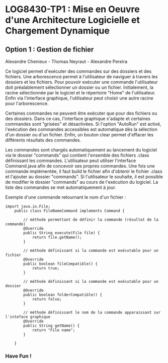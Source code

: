 # LOG8430-TP1 : Mise en Oeuvre d'une Architecture Logicielle et Chargement Dynamique
## Option 1 : Gestion de fichier
Alexandre Chenieux - Thomas Neyraut - Alexandre Pereira

Ce logiciel permet d'exécuter des commandes sur des dossiers et des fichiers. Une arborescence permet à l'utilisateur de naviguer à travers les dossiers et les fichiers. Pour pouvoir exécuter une commande l'utilisateur doit préalablement sélectionner un dossier ou un fichier. Initialement, la racine sélectionnée par le logiciel et le répertoire "Home" de l'utilisateur. Enfin via l'interface graphique, l'utilisateur peut choisir une autre racine pour l'arborescence.

Certaines commandes ne peuvent être exécuter que pour des fichiers ou des dossiers. Dans ce cas, l'interface graphique s'adapte et certaines commandes sont "grisées" et désactivées. Si l'option "AutoRun" est activé, l'exécution des commandes accessibles est automatique dès la sélection d'un dossier ou d'un fichier. Enfin, un bouton clear permet d'effacer les différents résultats des commandes.

Les commandes sont chargés automatiquement au lancement du logiciel via le dossier "commands" qui contient l'ensemble des fichiers .class définissant les commandes. L'utilisateur peut utiliser l'interface Command.java afin de concevoir ses propres commandes. Une fois une commande implémentée, il faut build le fichier afin d'obtenir le fichier .class et l'ajouter au dossier "commands". Si l'utilisateur le souhaite, il est possible de modifier le dossier "commands" au cours de l'exécution du logiciel. La liste des commandes se met automatiquement à jour.

Exemple d'une commande retournant le nom d'un fichier : 

    import java.io.File;
        public class FileNameCommand implements Command {

            // méthode permettant de définir la commande (résultat de la commande)
            @Override
            public String execute(File file) {
                return file.getName();
            }
        
            // méthode définissant si la commande est exécutable pour un fichier
            @Override
            public boolean fileCompatible() {
                return true;
            }
            
            // méthode définissant si la commande est exécutable pour un dossier
            @Override
            public boolean folderCompatible() {
                return false;
            }
            
            // méthode définissant le nom de la commande apparaissant sur l'inteface graphique
            @Override
            public String getName() {
                return "File name";
            }
            
        }


### Have Fun !
